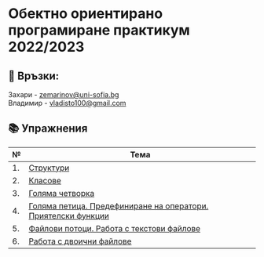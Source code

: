 # Обектно ориентирано програмиране практикум 2022/2023

## :love_letter: Връзки: <br>

Захари - zemarinov@uni-sofia.bg \
Владимир - vladisto100@gmail.com

## :books: Упражнения

| №   | Тема                              |
| --- | --------------------------------- |
| 1.  | [Структури](./01-structs)         |
| 2.  | [Класове](./02-classes)           |
| 3.  | [Голяма четворка](./03-rule-of-four)  |
| 4.  | [Голяма петица. Предефиниране на оператори. Приятелски функции](./04-rule-of-five) |
| 5.  | [Файлови потоци. Работа с текстови файлове](./05-text-files)         |
| 6.  | [Работа с двоични файлове](./06-binary-files)         |
